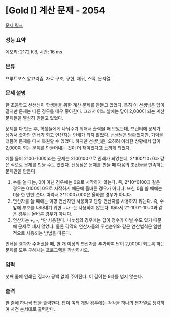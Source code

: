 # [Gold I] 계산 문제 - 2054 

[문제 링크](https://www.acmicpc.net/problem/2054) 

### 성능 요약

메모리: 2172 KB, 시간: 16 ms

### 분류

브루트포스 알고리즘, 자료 구조, 구현, 재귀, 스택, 문자열

### 문제 설명

<p>한 초등학교 선생님이 학생들을 위한 계산 문제를 만들고 있었다. 특히 이 선생님은 답이 같지만 문제는 다른 경우를 매우 좋아한다. 그래서 어느 날에는 답이 2,000이 되는 계산 문제들을 열심히 만들고 있었다.</p>

<p>문제를 다 만든 후, 학생들에게 나눠주기 위해서 출력을 해 보았는데, 프린터에 문제가 생겨서 숫자만 인쇄가 되고 연산자는 인쇄가 되지 않았다. 선생님은 당황했지만, 기억을 더듬어 문제를 다시 복원할 수 있었다. 하지만 선생님은, 오히려 이러한 상황에서 답이 2,000이 되는 문제를 만들어내는 것이 더 재미있다고 느끼게 되었다.</p>

<p>예를 들어 2100-100이라는 문제는 2100100으로 인쇄가 되었는데, 2*100*10+0과 같은 식으로 문제를 만들 수도 있었다. 선생님은 문제를 만들 때 다음의 조건들을 만족하는 문제만을 만든다.</p>

<ol>
	<li>수를 쓸 때는, 0이 아닌 경우에는 0으로 시작하지 않는다. 즉, 2*10*0100과 같은 경우는 0100이 0으로 시작하기 때문에 올바른 경우가 아니다. 또한 0을 쓸 때에는 0을 한 번만 쓴다. 따라서 2*1000+000은 올바른 경우가 아니다.</li>
	<li>연산자를 쓸 때에는 이항 연산자만 사용하고 단항 연산자를 사용하지 않는다. 즉, 수 앞에 부호를 나타내기 위한 +나 -는 사용하지 않는다. 따라서 2*-100*-10+0과 같은 경우는 올바른 경우가 아니다.</li>
	<li>연산자는 +, -, *만 사용한다. 나눗셈의 경우에는 답이 정수가 아닐 수도 있기 때문에 문제로 내지 않았다. 물론 각각의 연산자들의 우선순위와 같은 연산법칙은 일반적으로 사용되는 방법을 따른다.</li>
</ol>

<p>인쇄된 결과가 주어졌을 때, 한 개 이상의 연산자를 추가하여 답이 2,000이 되도록 하는 문제를 모두 구해내는 프로그램을 작성하시오.</p>

### 입력 

 <p>첫째 줄에 인쇄된 결과가 공백 없이 주어진다. 이 길이는 9자를 넘지 않는다.</p>

### 출력 

 <p>한 줄에 하나씩 답을 출력한다. 답이 여러 개일 경우에는 각각을 하나의 문자열로 생각하여 사전 순서대로 출력한다.</p>

